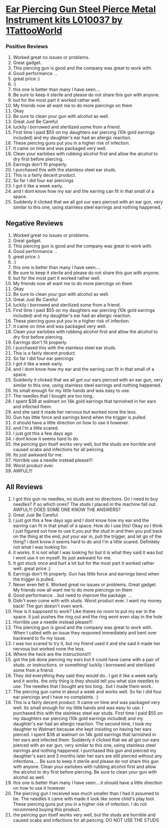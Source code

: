 # [Ear Piercing Gun Steel Pierce Metal Instrument kits L010037 by 1TattooWorld](https://products.checkmycream.com/products/Ear-Piercing-Gun-Steel-Pierce-Metal-Instrument-kits-L010037-by-1TattooWorld.html)

### Positive Reviews

<ol>
      <li>Worked great no issues or problems.</li>
      <li>Great gadget.</li>
      <li>This piercing gun is good and the company was great to work with.  </li>
      <li>Good performance. ..</li>
      <li>great price :)</li>
      <li>:)</li>
      <li>this one is better than many I have seen....</li>
      <li>Be sure to keep it sterile and please do not share this gun with anyone.</li>
      <li>but for the most part it worked rather well.</li>
      <li>My friends now all want me to do more piercings on them</li>
      <li>Okay</li>
      <li>Be sure to clean your gun with alcohol as well.</li>
      <li>Great Just Be Careful</li>
      <li>luckily i borrowed and sterilized some from a friend.</li>
      <li>First time I paid $55 on my daughters ear piercing (10k gold earrings included) and my daughter&#x27;s ear had an allergic reaction.</li>
      <li>These piercing guns put you in a higher risk of infection.</li>
      <li>It came on time and was packaged very well.</li>
      <li>Clean your earlobes with rubbing alcohol first and allow the alcohol to dry first before piercing.</li>
      <li>Earrings don&#x27;t fit properly.</li>
      <li>I purchased this with the stainless steel ear studs.</li>
      <li>This is a fairly decent product.</li>
      <li>So far I did four ear piercings</li>
      <li>I got it like a week early.</li>
      <li>and I dont know how my ear and the earring can fit in that small of a space.</li>
      <li>Suddenly it clicked that we all got our ears pierced with an ear gun, very similar to this one, using stainless steel earrings and nothing happened.</li>
</ol>


<h2>Negative Reviews</h2>
<ol>
<li> Worked great no issues or problems.</li>
<li> Great gadget.</li>
<li> This piercing gun is good and the company was great to work with.  </li>
<li> Good performance. ..</li>
<li> great price :)</li>
<li> :)</li>
<li> this one is better than many I have seen....</li>
<li> Be sure to keep it sterile and please do not share this gun with anyone.</li>
<li> but for the most part it worked rather well.</li>
<li> My friends now all want me to do more piercings on them</li>
<li> Okay</li>
<li> Be sure to clean your gun with alcohol as well.</li>
<li> Great Just Be Careful</li>
<li> luckily i borrowed and sterilized some from a friend.</li>
<li> First time I paid $55 on my daughters ear piercing (10k gold earrings included) and my daughter&#x27;s ear had an allergic reaction.</li>
<li> These piercing guns put you in a higher risk of infection.</li>
<li> It came on time and was packaged very well.</li>
<li> Clean your earlobes with rubbing alcohol first and allow the alcohol to dry first before piercing.</li>
<li> Earrings don&#x27;t fit properly.</li>
<li> I purchased this with the stainless steel ear studs.</li>
<li> This is a fairly decent product.</li>
<li> So far I did four ear piercings</li>
<li> I got it like a week early.</li>
<li> and I dont know how my ear and the earring can fit in that small of a space.</li>
<li> Suddenly it clicked that we all got our ears pierced with an ear gun, very similar to this one, using stainless steel earrings and nothing happened.</li>
<li> Its small enough for my little hands and was easy to use.</li>
<li> The needles that I bought are too long..</li>
<li> I spent $38 at walmart on 14k gold earrings that tarnished in her ears and infected them.</li>
<li> and she said it made her nervous but worked none the less.</li>
<li> Gun has little force and earrings bend when the trigger is pulled.</li>
<li> it should have a little direction on how to use it however.</li>
<li> and I&#x27;m a little scared.</li>
<li> I just got this a few days ago</li>
<li> i dont know it seems hard to do</li>
<li> the peircing gun itself works very well, but the studs are horrible and caused scabs and infections for all peircing.</li>
<li> Its just awkward for me.</li>
<li> Horrible use a needle instead please!!!</li>
<li> Worst product ever.  </li>
<li> AWFUL!!!</li>
</ol>

<h2>All Reviews</h2>

<ol>
    <li> I got this gun no needles, no studs and no directions. Do I need to buy needles? if so which ones? The studs I placed in the machine fall out. AWFUL!!! DOES SOME ONE KNOW THE ANSWERS?</li>
    <li> Great Just Be Careful</li>
    <li> I just got this a few days ago and I dont know how my ear and the earring can fit in that small of a space. How do I use this!  Okay so I think I just figured out how to use it.you put the stud in and then you pull back on the thing at the end, put your ear in, pull the trigger, and let go of the thing? i dont know it seems hard to do and I&#x27;m a little scared. Definitely not what I was looking for.</li>
    <li> it works. It is not what I was looking for but it is what they said it was  but I wont use it on myself. Its just awkward for me.</li>
    <li> It got stuck once and hurt a lot but for the most part it worked rather well. great price :)</li>
    <li> Earrings don&#x27;t fit properly. Gun has little force and earrings bend when the trigger is pulled.</li>
    <li> Never even felt it. Worked great no issues or problems. Great gadget. My friends now all want me to do more piercings on them</li>
    <li> Good performance. ..but need to improve the package. ...</li>
    <li> Didn&#x27;t even come with with studs. Worst product ever.  I want my money back! The gun doesn&#x27;t even work.</li>
    <li> How is it supposed to work? Like theres no room to put my ear in the space. It just pushes the ring out and the ring wont even stay in the hole</li>
    <li> Horrible use a needle instead please!!!</li>
    <li> This piercing gun is good and the company was great to work with.  When I called with an issue they responed immediately and bent over backward to fix my issue.</li>
    <li> I was too scared to try it, but my friend used it and she said it made her nervous but worked none the less.</li>
    <li> Where the heck are the instructions!!!</li>
    <li> got the job done piercing my ears but it could have came with a pair of studs. or instructions. or something! luckily i borrowed and sterilized some from a friend.</li>
    <li> They did everything they said they would do.. I got it like a week early. and it works. the only thing is they should tell you what size needles to use. The needles that I bought are too long.. but I made them work..</li>
    <li> The piercing gun came in about a week and works well. So far I did four ear piercings and I have no complaints. :)</li>
    <li> This is a fairly decent product. It came on time and was packaged very well. Its small enough for my little hands and was easy to use. I purchased this with the stainless steel ear studs. First time I paid $55 on my daughters ear piercing (10k gold earrings included) and my daughter&#x27;s ear had an allergic reaction. The second time, I took my daughter to Walmart because she kept insisting on having her ears pierced. I spent $38 at walmart on 14k gold earrings that tarnished in her ears and infected them. Suddenly it clicked that we all got our ears pierced with an ear gun, very similar to this one, using stainless steel earrings and nothing happened. I purchased this gun and pierced my daughter&#x27;s ears and 3 months later her ears are still pierced without any infections.... Be sure to keep it sterile and please do not share this gun with anyone. Clean your earlobes with rubbing alcohol first and allow the alcohol to dry first before piercing. Be sure to clean your gun with alcohol as well.</li>
    <li> this one is better than many I have seen....it should have a little direction on how to use it however.</li>
    <li> The piercing gun I received was much smaller than I had it assumed to be. The needles it came with made it look like some child&#x27;s play tool. These piercing guns put you in a higher risk of infection. I do not recommend buying this product.</li>
    <li> the peircing gun itself works very well, but the studs are horrible and caused scabs and infections for all peircing. DO NOT USE THE STUDS</li>
</ol>




